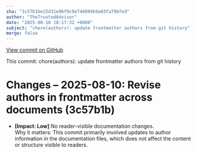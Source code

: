 ```yaml
---
sha: "3c57b1be25d31e96f9c9e746894b9a03fa79bfed"
author: "TheTrustedAdvisor"
date: "2025-08-10 18:17:32 +0000"
subject: "chore(authors): update frontmatter authors from git history"
merge: false
---
```


[View commit on GitHub](https://github.com/TheTrustedAdvisor/FabricAdoptionFramework/commit/3c57b1be25d31e96f9c9e746894b9a03fa79bfed)

This commit: chore(authors): update frontmatter authors from git history

# Changes – 2025-08-10: Revise authors in frontmatter across documents (3c57b1b)

- **[Impact: Low]** No reader-visible documentation changes.  
Why it matters: This commit primarily involved updates to author information in the documentation files, which does not affect the content or structure visible to readers.
